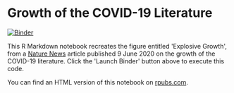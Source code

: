 # Growth of the COVID-19 Literature
[![Binder](https://mybinder.org/badge_logo.svg)](https://mybinder.org/v2/gh/jperkel/covidlit/master?urlpath=rstudio)

This R Markdown notebook recreates the figure entitled 'Explosive Growth', from a [Nature News](https://www.nature.com/articles/d41586-020-01733-7) article published 9 June 2020 on the growth of the COVID-19 literature. Click the 'Launch Binder' button above to execute this code. 

You can find an HTML version of this notebook on [rpubs.com](https://rpubs.com/j_perkel/covidlit).

